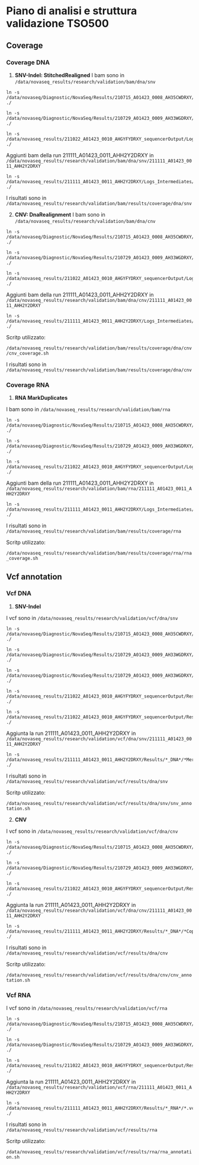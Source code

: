 # Piano di analisi e struttura validazione TSO500

## Coverage

### Coverage DNA

1. **SNV-Indel: StitchedRealigned**
I bam sono in `/data/novaseq_results/research/validation/bam/dna/snv`

```
ln -s /data/novaseq/Diagnostic/NovaSeq/Results/210715_A01423_0008_AH35CWDRXY/Logs_Intermediates/StitchedRealigned/*/*.bam* ./

ln -s /data/novaseq/Diagnostic/NovaSeq/Results/210729_A01423_0009_AH33WGDRXY/Logs_Intermediates/StitchedRealigned/*/*.bam* ./

ln -s /data/novaseq_results/211022_A01423_0010_AHGYFYDRXY_sequencerOutput/Logs_Intermediates/StitchedRealigned/*/*.bam* ./
```

Aggiunti bam della run 211111_A01423_0011_AHH2Y2DRXY in `/data/novaseq_results/research/validation/bam/dna/snv/211111_A01423_0011_AHH2Y2DRXY`

```
ln -s /data/novaseq_results/211111_A01423_0011_AHH2Y2DRXY/Logs_Intermediates/StitchedRealigned/*/*.bam* ./
```


I risultati sono in `/data/novaseq_results/research/validation/bam/results/coverage/dna/snv`



2. **CNV: DnaRealignment**
I bam sono in `/data/novaseq_results/research/validation/bam/dna/cnv`

```
ln -s /data/novaseq/Diagnostic/NovaSeq/Results/210715_A01423_0008_AH35CWDRXY/Logs_Intermediates/DnaRealignment/*/*.bam* ./

ln -s /data/novaseq/Diagnostic/NovaSeq/Results/210729_A01423_0009_AH33WGDRXY/Logs_Intermediates/DnaRealignment/*/*.bam* ./

ln -s /data/novaseq_results/211022_A01423_0010_AHGYFYDRXY_sequencerOutput/Logs_Intermediates/DnaRealignment/*/*.bam* ./
```
Aggiunti bam della run 211111_A01423_0011_AHH2Y2DRXY in `/data/novaseq_results/research/validation/bam/dna/cnv/211111_A01423_0011_AHH2Y2DRXY`


```
ln -s /data/novaseq_results/211111_A01423_0011_AHH2Y2DRXY/Logs_Intermediates/DnaRealignment/*/*.bam* ./
```


Scritp utilizzato:

`/data/novaseq_results/research/validation/bam/results/coverage/dna/cnv/cnv_coverage.sh`


I risultati sono in `/data/novaseq_results/research/validation/bam/results/coverage/dna/cnv`

### Coverage RNA

1. **RNA MarkDuplicates**

I bam sono in `/data/novaseq_results/research/validation/bam/rna`

```
ln -s /data/novaseq/Diagnostic/NovaSeq/Results/210715_A01423_0008_AH35CWDRXY/Logs_Intermediates/RnaMarkDuplicates/*/*.bam* ./

ln -s /data/novaseq/Diagnostic/NovaSeq/Results/210729_A01423_0009_AH33WGDRXY/Logs_Intermediates/RnaMarkDuplicates/*/*.bam* ./

ln -s /data/novaseq_results/211022_A01423_0010_AHGYFYDRXY_sequencerOutput/Logs_Intermediates/RnaMarkDuplicates/*/*.bam* ./
```

Aggiunti bam della run 211111_A01423_0011_AHH2Y2DRXY in `/data/novaseq_results/research/validation/bam/rna/211111_A01423_0011_AHH2Y2DRXY`

```
ln -s /data/novaseq_results/211111_A01423_0011_AHH2Y2DRXY/Logs_Intermediates/RnaMarkDuplicates/*/*.bam* ./
```

I risultati sono in `/data/novaseq_results/research/validation/bam/results/coverage/rna`

Scritp utilizzato:

`/data/novaseq_results/research/validation/bam/results/coverage/rna/rna_coverage.sh`




## Vcf annotation

### Vcf DNA

1. **SNV-Indel**

I vcf sono in `/data/novaseq_results/research/validation/vcf/dna/snv`

```
ln -s /data/novaseq/Diagnostic/NovaSeq/Results/210715_A01423_0008_AH35CWDRXY/Results/*/*/*DNA_Merged*.vcf ./

ln -s /data/novaseq/Diagnostic/NovaSeq/Results/210729_A01423_0009_AH33WGDRXY/Results/*/*/*DNA_Merged*.vcf ./

ln -s /data/novaseq/Diagnostic/NovaSeq/Results/210729_A01423_0009_AH33WGDRXY/Results/*/*DNA_Merged*.vcf ./

ln -s /data/novaseq_results/211022_A01423_0010_AHGYFYDRXY_sequencerOutput/Results/*/*/*DNA_Merged*.vcf ./

ln -s /data/novaseq_results/211022_A01423_0010_AHGYFYDRXY_sequencerOutput/Results/*/*DNA_Merged*.vcf ./
```


Aggiunta la run 211111_A01423_0011_AHH2Y2DRXY in `/data/novaseq_results/research/validation/vcf/dna/snv/211111_A01423_0011_AHH2Y2DRXY`

```
ln -s /data/novaseq_results/211111_A01423_0011_AHH2Y2DRXY/Results/*_DNA*/*MergedSmallVariants.genome.vcf ./
```

I risultati sono in `/data/novaseq_results/research/validation/vcf/results/dna/snv`

Scritp utilizzato:

`/data/novaseq_results/research/validation/vcf/results/dna/snv/snv_annotation.sh`


2. **CNV**

I vcf sono in `/data/novaseq_results/research/validation/vcf/dna/cnv`

```
ln -s /data/novaseq/Diagnostic/NovaSeq/Results/210715_A01423_0008_AH35CWDRXY/Results/*/*_DNA/*_DNA_CopyNumberVariants.vcf ./

ln -s /data/novaseq/Diagnostic/NovaSeq/Results/210729_A01423_0009_AH33WGDRXY/Results/*/*_DNA/*_DNA_CopyNumberVariants.vcf ./

ln -s /data/novaseq_results/211022_A01423_0010_AHGYFYDRXY_sequencerOutput/Results/*/*_DNA/*_DNA_CopyNumberVariants.vcf ./
```

Aggiunta la run 211111_A01423_0011_AHH2Y2DRXY in `/data/novaseq_results/research/validation/vcf/dna/cnv/211111_A01423_0011_AHH2Y2DRXY`

```
ln -s /data/novaseq_results/211111_A01423_0011_AHH2Y2DRXY/Results/*_DNA*/*CopyNumberVariants.vcf ./
```

I risultati sono in `/data/novaseq_results/research/validation/vcf/results/dna/cnv`

Scritp utilizzato:

`/data/novaseq_results/research/validation/vcf/results/dna/cnv/cnv_annotation.sh`



### Vcf RNA

I vcf sono in `/data/novaseq_results/research/validation/vcf/rna`

```
ln -s /data/novaseq/Diagnostic/NovaSeq/Results/210715_A01423_0008_AH35CWDRXY/Results/*/*_RNA/*.vcf ./

ln -s /data/novaseq/Diagnostic/NovaSeq/Results/210729_A01423_0009_AH33WGDRXY/Results/*/*_RNA/*.vcf ./

ln -s /data/novaseq_results/211022_A01423_0010_AHGYFYDRXY_sequencerOutput/Results/*/*_RNA/*.vcf ./
```

Aggiunta la run 211111_A01423_0011_AHH2Y2DRXY in `/data/novaseq_results/research/validation/vcf/rna/211111_A01423_0011_AHH2Y2DRXY`

```
ln -s /data/novaseq_results/211111_A01423_0011_AHH2Y2DRXY/Results/*_RNA*/*.vcf ./
```

I risultati sono in `/data/novaseq_results/research/validation/vcf/results/rna`

Scritp utilizzato:

`/data/novaseq_results/research/validation/vcf/results/rna/rna_annotation.sh`





